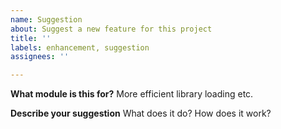 ```yaml
---
name: Suggestion
about: Suggest a new feature for this project
title: ''
labels: enhancement, suggestion
assignees: ''

---
```


**What module is this for?**
More efficient library loading etc.

**Describe your suggestion**
What does it do? How does it work?
